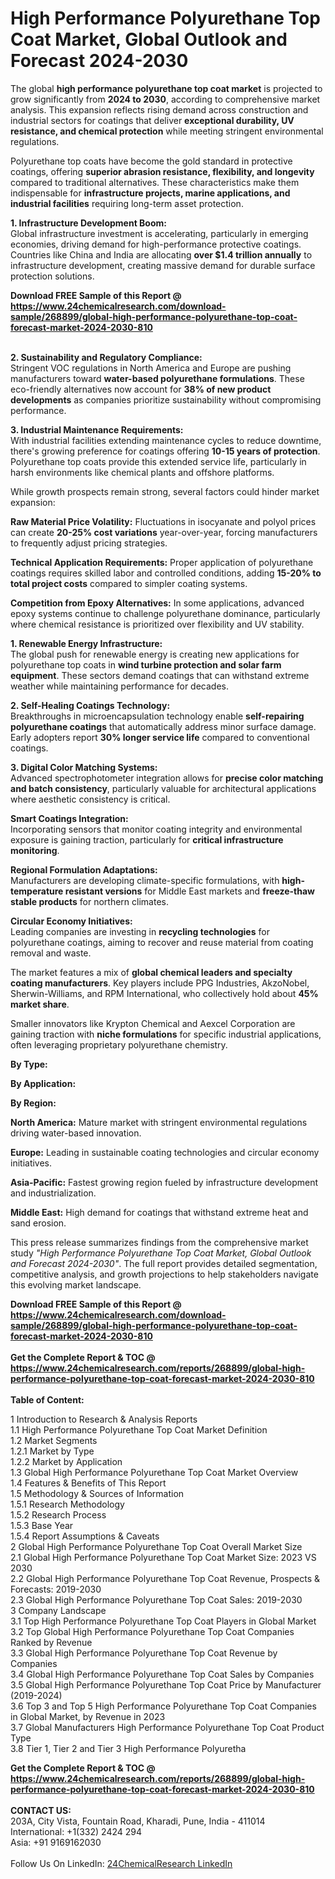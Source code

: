 <h1>High Performance Polyurethane Top Coat Market, Global Outlook and Forecast 2024-2030</h1><p>The global <strong>high performance polyurethane top coat market</strong> is projected to grow significantly from <strong>2024 to 2030</strong>, according to comprehensive market analysis. This expansion reflects rising demand across construction and industrial sectors for coatings that deliver <strong>exceptional durability, UV resistance, and chemical protection</strong> while meeting stringent environmental regulations.</p><p>Polyurethane top coats have become the gold standard in protective coatings, offering <strong>superior abrasion resistance, flexibility, and longevity</strong> compared to traditional alternatives. These characteristics make them indispensable for <strong>infrastructure projects, marine applications, and industrial facilities</strong> requiring long-term asset protection.</p><p><strong>1. Infrastructure Development Boom:</strong><br>
Global infrastructure investment is accelerating, particularly in emerging economies, driving demand for high-performance protective coatings. Countries like China and India are allocating <strong>over $1.4 trillion annually</strong> to infrastructure development, creating massive demand for durable surface protection solutions.</p><div><b>Download FREE Sample of this Report @ 
            <a href="https://www.24chemicalresearch.com/download-sample/268899/global-high-performance-polyurethane-top-coat-forecast-market-2024-2030-810">
            https://www.24chemicalresearch.com/download-sample/268899/global-high-performance-polyurethane-top-coat-forecast-market-2024-2030-810</a></b></div><br><p><strong>2. Sustainability and Regulatory Compliance:</strong><br>
Stringent VOC regulations in North America and Europe are pushing manufacturers toward <strong>water-based polyurethane formulations</strong>. These eco-friendly alternatives now account for <strong>38% of new product developments</strong> as companies prioritize sustainability without compromising performance.</p><p><strong>3. Industrial Maintenance Requirements:</strong><br>
With industrial facilities extending maintenance cycles to reduce downtime, there's growing preference for coatings offering <strong>10-15 years of protection</strong>. Polyurethane top coats provide this extended service life, particularly in harsh environments like chemical plants and offshore platforms.</p><p>While growth prospects remain strong, several factors could hinder market expansion:</p><p><strong>Raw Material Price Volatility:</strong> Fluctuations in isocyanate and polyol prices can create <strong>20-25% cost variations</strong> year-over-year, forcing manufacturers to frequently adjust pricing strategies.</p><p><strong>Technical Application Requirements:</strong> Proper application of polyurethane coatings requires skilled labor and controlled conditions, adding <strong>15-20% to total project costs</strong> compared to simpler coating systems.</p><p><strong>Competition from Epoxy Alternatives:</strong> In some applications, advanced epoxy systems continue to challenge polyurethane dominance, particularly where chemical resistance is prioritized over flexibility and UV stability.</p><p><strong>1. Renewable Energy Infrastructure:</strong><br>
The global push for renewable energy is creating new applications for polyurethane top coats in <strong>wind turbine protection and solar farm equipment</strong>. These sectors demand coatings that can withstand extreme weather while maintaining performance for decades.</p><p><strong>2. Self-Healing Coatings Technology:</strong><br>
Breakthroughs in microencapsulation technology enable <strong>self-repairing polyurethane coatings</strong> that automatically address minor surface damage. Early adopters report <strong>30% longer service life</strong> compared to conventional coatings.</p><p><strong>3. Digital Color Matching Systems:</strong><br>
Advanced spectrophotometer integration allows for <strong>precise color matching and batch consistency</strong>, particularly valuable for architectural applications where aesthetic consistency is critical.</p><p><strong>Smart Coatings Integration:</strong><br>
	Incorporating sensors that monitor coating integrity and environmental exposure is gaining traction, particularly for <strong>critical infrastructure monitoring</strong>.</p><p><strong>Regional Formulation Adaptations:</strong><br>
	Manufacturers are developing climate-specific formulations, with <strong>high-temperature resistant versions</strong> for Middle East markets and <strong>freeze-thaw stable products</strong> for northern climates.</p><p><strong>Circular Economy Initiatives:</strong><br>
	Leading companies are investing in <strong>recycling technologies</strong> for polyurethane coatings, aiming to recover and reuse material from coating removal and waste.</p><p>The market features a mix of <strong>global chemical leaders and specialty coating manufacturers</strong>. Key players include PPG Industries, AkzoNobel, Sherwin-Williams, and RPM International, who collectively hold about <strong>45% market share</strong>.</p><p>Smaller innovators like Krypton Chemical and Aexcel Corporation are gaining traction with <strong>niche formulations</strong> for specific industrial applications, often leveraging proprietary polyurethane chemistry.</p><p><strong>By Type:</strong></p><p><strong>By Application:</strong></p><p><strong>By Region:</strong></p><p><strong>North America:</strong> Mature market with stringent environmental regulations driving water-based innovation.</p><p><strong>Europe:</strong> Leading in sustainable coating technologies and circular economy initiatives.</p><p><strong>Asia-Pacific:</strong> Fastest growing region fueled by infrastructure development and industrialization.</p><p><strong>Middle East:</strong> High demand for coatings that withstand extreme heat and sand erosion.</p><p>This press release summarizes findings from the comprehensive market study <em>"High Performance Polyurethane Top Coat Market, Global Outlook and Forecast 2024-2030"</em>. The full report provides detailed segmentation, competitive analysis, and growth projections to help stakeholders navigate this evolving market landscape.</p><div><b>Download FREE Sample of this Report @ 
            <a href="https://www.24chemicalresearch.com/download-sample/268899/global-high-performance-polyurethane-top-coat-forecast-market-2024-2030-810">
            https://www.24chemicalresearch.com/download-sample/268899/global-high-performance-polyurethane-top-coat-forecast-market-2024-2030-810</a></b></div><br><div><b>Get the Complete Report & TOC @ 
            <a href="https://www.24chemicalresearch.com/reports/268899/global-high-performance-polyurethane-top-coat-forecast-market-2024-2030-810">
            https://www.24chemicalresearch.com/reports/268899/global-high-performance-polyurethane-top-coat-forecast-market-2024-2030-810</a></b></div><br>
            <b>Table of Content:</b><p>1 Introduction to Research & Analysis Reports<br />
    1.1 High Performance Polyurethane Top Coat Market Definition<br />
    1.2 Market Segments<br />
        1.2.1 Market by Type<br />
        1.2.2 Market by Application<br />
    1.3 Global High Performance Polyurethane Top Coat Market Overview<br />
    1.4 Features & Benefits of This Report<br />
    1.5 Methodology & Sources of Information<br />
        1.5.1 Research Methodology<br />
        1.5.2 Research Process<br />
        1.5.3 Base Year<br />
        1.5.4 Report Assumptions & Caveats<br />
2 Global High Performance Polyurethane Top Coat Overall Market Size<br />
    2.1 Global High Performance Polyurethane Top Coat Market Size: 2023 VS 2030<br />
    2.2 Global High Performance Polyurethane Top Coat Revenue, Prospects & Forecasts: 2019-2030<br />
    2.3 Global High Performance Polyurethane Top Coat Sales: 2019-2030<br />
3 Company Landscape<br />
    3.1 Top High Performance Polyurethane Top Coat Players in Global Market<br />
    3.2 Top Global High Performance Polyurethane Top Coat Companies Ranked by Revenue<br />
    3.3 Global High Performance Polyurethane Top Coat Revenue by Companies<br />
    3.4 Global High Performance Polyurethane Top Coat Sales by Companies<br />
    3.5 Global High Performance Polyurethane Top Coat Price by Manufacturer (2019-2024)<br />
    3.6 Top 3 and Top 5 High Performance Polyurethane Top Coat Companies in Global Market, by Revenue in 2023<br />
    3.7 Global Manufacturers High Performance Polyurethane Top Coat Product Type<br />
    3.8 Tier 1, Tier 2 and Tier 3 High Performance Polyuretha</p><div><b>Get the Complete Report & TOC @ 
            <a href="https://www.24chemicalresearch.com/reports/268899/global-high-performance-polyurethane-top-coat-forecast-market-2024-2030-810">
            https://www.24chemicalresearch.com/reports/268899/global-high-performance-polyurethane-top-coat-forecast-market-2024-2030-810</a></b></div><br><b>CONTACT US:</b><br>
            203A, City Vista, Fountain Road, Kharadi, Pune, India - 411014<br>
            International: +1(332) 2424 294<br>
            Asia: +91 9169162030 <br><br>
            Follow Us On LinkedIn: <a href="https://www.linkedin.com/company/24chemicalresearch/">24ChemicalResearch LinkedIn</a>